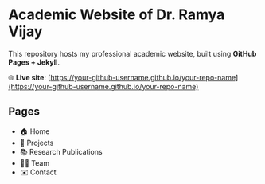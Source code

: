 # Academic Website of Dr. Ramya Vijay

This repository hosts my professional academic website, built using **GitHub Pages + Jekyll**.  

🌐 **Live site**: [https://your-github-username.github.io/your-repo-name](https://your-github-username.github.io/your-repo-name)

## Pages
- 🏠 Home  
- 📂 Projects  
- 📚 Research Publications  
- 👩‍🔬 Team  
- ✉️ Contact
